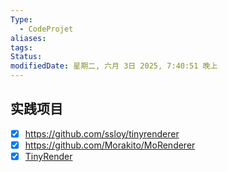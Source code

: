 ```yaml
---
Type:
  - CodeProjet
aliases: 
tags: 
Status: 
modifiedDate: 星期二, 六月 3日 2025, 7:40:51 晚上
---
```


## 实践项目

- [x] https://github.com/ssloy/tinyrenderer
- [x] https://github.com/Morakito/MoRenderer
- [x] [TinyRender](TinyRender.md)

